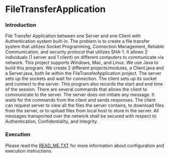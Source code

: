 # FileTransferApplication


### Introduction
File Transfer Application between one Server and one Client with Authentication system built-in.
The problem is to create a file transfer system that utilizes Socket Programming, Connection Management, Reliable Communication, and security protocol that utilizes SHA-1. It allows 2 individuals (1 server and 1 client) on different computers to communicate via network. This project supports Windows, Mac, and Linux.
We use Java to build this program. We create 2 different projects/modules, a Client.java and a Server.java, both lie within the FileTransferApplication project. The server sets up the sockets and wait for connection. The client sets up its socket and connect to the server. This program also records the start and end time of the session. 
There are several commands that allows the client to communicate to the server. The server does not initiate any message. It waits for the commands from the client and sends responses. The client can request server to view all the files the server contains, to download files from the server, or to upload files from local host to store in the server. All messages transported over the network shall be secured with respect to Authentication, Confidentiality, and Integrity.


### Execution
Please read the [READ_ME.TXT](./READ_ME.txt) for more information about configuration and execution instructions.
